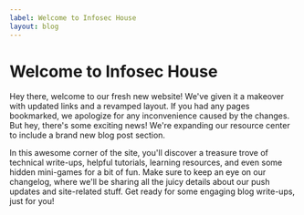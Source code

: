 ```yaml
---
label: Welcome to Infosec House
layout: blog
---
```


# Welcome to Infosec House

Hey there, welcome to our fresh new website! We've given it a makeover with updated links and a revamped layout. If you had any pages bookmarked, we apologize for any inconvenience caused by the changes. But hey, there's some exciting news! We're expanding our resource center to include a brand new blog post section.

In this awesome corner of the site, you'll discover a treasure trove of technical write-ups, helpful tutorials, learning resources, and even some hidden mini-games for a bit of fun. Make sure to keep an eye on our changelog, where we'll be sharing all the juicy details about our push updates and site-related stuff. Get ready for some engaging blog write-ups, just for you!